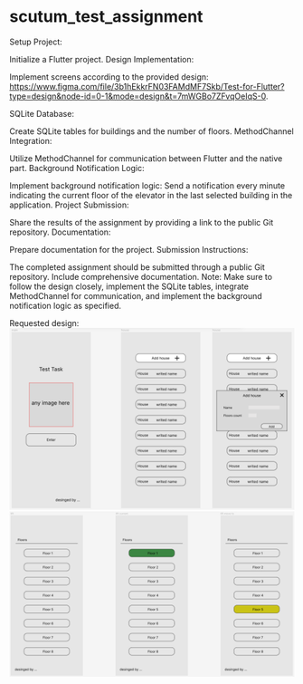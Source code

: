 # scutum_test_assignment

Setup Project:

Initialize a Flutter project.
Design Implementation:

Implement screens according to the provided design: https://www.figma.com/file/3b1hEkkrFN03FAMdMF7Skb/Test-for-Flutter?type=design&node-id=0-1&mode=design&t=7mWGBo7ZFvqOeIqS-0.

SQLite Database:

Create SQLite tables for buildings and the number of floors.
MethodChannel Integration:

Utilize MethodChannel for communication between Flutter and the native part.
Background Notification Logic:

Implement background notification logic:
Send a notification every minute indicating the current floor of the elevator in the last selected building in the application.
Project Submission:

Share the results of the assignment by providing a link to the public Git repository.
Documentation:

Prepare documentation for the project.
Submission Instructions:

The completed assignment should be submitted through a public Git repository.
Include comprehensive documentation.
Note: Make sure to follow the design closely, implement the SQLite tables, integrate MethodChannel for communication, and implement the background notification logic as specified.

Requested design:
![Alt text](image.png)
![Alt text](image-1.png)